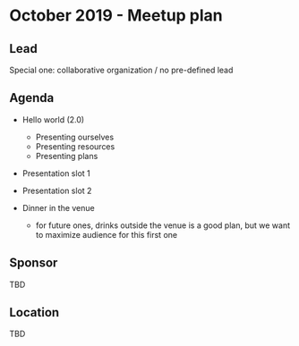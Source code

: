 # October 2019 - Meetup plan

## Lead

Special one: collaborative organization / no pre-defined lead

## Agenda

* Hello world (2.0)
  * Presenting ourselves
  * Presenting resources
  * Presenting plans

* Presentation slot 1

* Presentation slot 2

* Dinner in the venue
  * for future ones, drinks outside the venue is a good plan,
  but we want to maximize audience for this first one

## Sponsor

TBD

## Location

TBD
